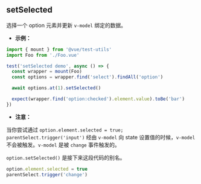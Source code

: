 ## setSelected

选择一个 option 元素并更新 `v-model` 绑定的数据。

- **示例：**

```js
import { mount } from '@vue/test-utils'
import Foo from './Foo.vue'

test('setSelected demo', async () => {
  const wrapper = mount(Foo)
  const options = wrapper.find('select').findAll('option')

  await options.at(1).setSelected()

  expect(wrapper.find('option:checked').element.value).toBe('bar')
})
```

- **注意：**

当你尝试通过 `option.element.selected = true; parentSelect.trigger('input')` 经由 `v-model` 向 state 设置值的时候，`v-model` 不会被触发。`v-model` 是被 `change` 事件触发的。

`option.setSelected()` 是接下来这段代码的别名。

```js
option.element.selected = true
parentSelect.trigger('change')
```
